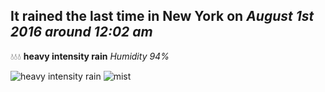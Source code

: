 ## It rained the last time in New York on *August 1st 2016 around 12:02 am*
💧💧💧  **heavy intensity rain** *Humidity 94%*

![heavy intensity rain](http://openweathermap.org/img/w/10n.png) ![mist](http://openweathermap.org/img/w/50n.png)
